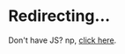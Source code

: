 # Redirecting...
<noscript>Don't have JS? np, <a href="https://easrng.net/">click here</a>.</noscript>
<script>location.replace("https://easrng.net/")</script>
